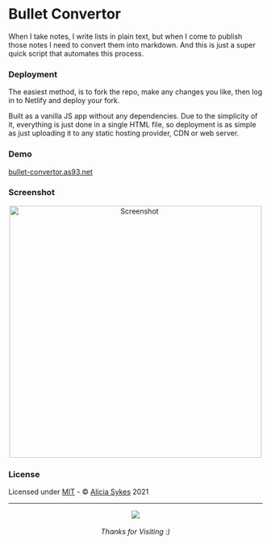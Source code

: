 # Bullet Convertor

When I take notes, I write lists in plain text, but when I come to publish those notes I need to convert them into markdown.
And this is just a super quick script that automates this process.

### Deployment
The easiest method, is to fork the repo, make any changes you like, then log in to Netlify and deploy your fork. 

Built as a vanilla JS app without any dependencies. Due to the simplicity of it, everything is just done in a single HTML file,
so deployment is as simple as just uploading it to any static hosting provider, CDN or web server.

### Demo
[bullet-convertor.as93.net](https://bullet-convertor.as93.net/)

### Screenshot

<p align="center">
  <a href="https://bullet-convertor.netlify.app/">
    <img width="500" src="https://i.ibb.co/z6sLkp5/bullet-convertor.png" alt="Screenshot">
  </a>
</p>

### License

Licensed under [MIT](https://gist.github.com/Lissy93/143d2ee01ccc5c052a17) - © [Alicia Sykes](https://aliciasykes.com) 2021 

---

<p align="center">
  <a href="https://github.com/Lissy93">
    <img src="https://github.githubassets.com/images/icons/emoji/octocat.png" />
  </a>
  <br><br>
  <i>Thanks for Visiting :)</i>
</p>

